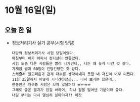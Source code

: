 # 10월 16일(일)

## 오늘 한 일
* 정보처리기사 실기 공부(시험 당일)
  ```
  대망의 정보처리기사 시험 당일이었다.
  아침부터 배가 아파서 컨디션이 안좋았다.
  시험 도중 다른 사람들은 빨리 나가던데,, 나는 꽤 늦게 나간 것 같다.
  가채점 결과 60점이 간당간당한 것 같다. 
  스케쥴러 알고리즘과 관계 대수를 생각해내지 못한 내 자신이 너무 미웠다.
  11월 25일까지 어떻게 기다려야할까... 다시 보기는 싫은데,,
  한동안은 자격증 시험은 보지 않을꺼다 ㅠㅠㅠㅠ
  그래도 좋은 결과가 있길 바라며, 하나 짐을 덜어낸 기분이라 좋다.
  내일 부터는 다시 열심히 살아야지!! 아잣
  ```
  